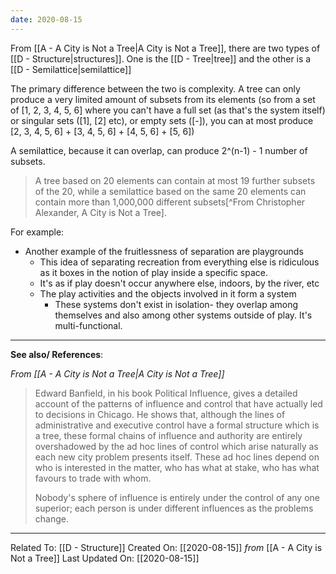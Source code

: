 ```yaml
---
date: 2020-08-15
---
```


From [[A - A City is Not a Tree|A City is Not a Tree]], there are two types of [[D - Structure|structures]]. One is the [[D - Tree|tree]] and the other is a [[D - Semilattice|semilattice]]

The primary difference between the two is complexity. 
A tree can only produce a very limited amount of subsets from its elements (so from a set of [1, 2, 3, 4, 5, 6] where you can't have a full set (as that's the system itself) or singular sets ([1], [2] etc), or empty sets ([-]), you can at most produce [2, 3, 4, 5, 6] + [3, 4, 5, 6] + [4, 5, 6] + [5, 6])

A semilattice, because it can overlap, can produce 2^(n-1) - 1 number of subsets. 
> A tree based on 20 elements can contain at most 19 further subsets of the 20, while a semilattice based on the same 20 elements can contain more than 1,000,000 different subsets[^From Christopher Alexander, A City is Not a Tree].

For example:
- Another example of the fruitlessness of separation are playgrounds
	- This idea of separating recreation from everything else is ridiculous as it boxes in the notion of play inside a specific space. 
	- It's as if play doesn't occur anywhere else, indoors, by the river, etc
	- The play activities and the objects involved in it form a system
		- These systems don't exist in isolation- they overlap among themselves and also among other systems outside of play. It's multi-functional. 

---
**See also/ References**:

*From [[A - A City is Not a Tree|A City is Not a Tree]]*
> Edward Banfield, in his book Political Influence, gives a detailed account of the patterns of influence and control that have actually led to decisions in Chicago. He shows that, although the lines of administrative and executive control have a formal structure which is a tree, these formal chains of influence and authority are entirely overshadowed by the ad hoc lines of control which arise naturally as each new city problem presents itself. These ad hoc lines depend on who is interested in the matter, who has what at stake, who has what favours to trade with whom.
>
> Nobody's sphere of influence is entirely under the control of any one superior; each person is under different influences as the problems change.

---

Related To: [[D - Structure]]
Created On: [[2020-08-15]] *from* [[A - A City is Not a Tree]]
Last Updated On: [[2020-08-15]]